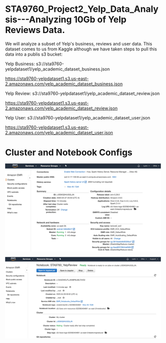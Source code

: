 # STA9760_Project2_Yelp_Data_Analysis---Analyzing 10Gb of Yelp Reviews Data.
We will analyze a subset of Yelp's business, reviews and user data. This dataset comes to us from Kaggle although we have taken steps to pull this data into a publis s3 bucket: 

Yelp Business:
s3://sta9760-yelpdataset1/yelp_academic_dataset_business.json

https://sta9760-yelpdataset1.s3.us-east-2.amazonaws.com/yelp_academic_dataset_business.json

Yelp Review:
s3://sta9760-yelpdataset1/yelp_academic_dataset_review.json

https://sta9760-yelpdataset1.s3.us-east-2.amazonaws.com/yelp_academic_dataset_review.json

Yelp User:
s3://sta9760-yelpdataset1/yelp_academic_dataset_user.json

https://sta9760-yelpdataset1.s3.us-east-2.amazonaws.com/yelp_academic_dataset_user.json

# Cluster and Notebook Configs
![](assets/cluster.png)

![](assets/notebook.png)

